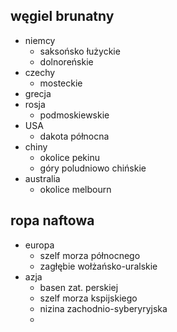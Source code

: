 ## węgiel brunatny

* niemcy
  * saksońsko łużyckie
  * dolnoreńskie
* czechy 
  * mosteckie
* grecja
* rosja
  * podmoskiewskie
* USA
  * dakota północna
* chiny
  * okolice pekinu
  * góry poludniowo chińskie
* australia
  * okolice melbourn
  
## ropa naftowa

* europa
  * szelf morza północnego
  * zagłębie wołżańsko-uralskie
* azja
  * basen zat. perskiej
  * szelf morza kspijskiego
  * nizina zachodnio-syberyryjska
  * 